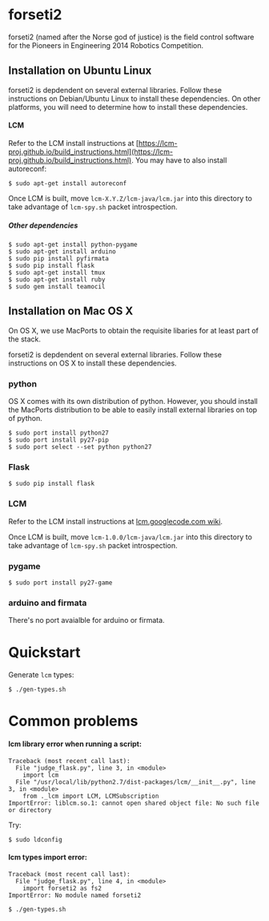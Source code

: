 forseti2
========

forseti2 (named after the Norse god of justice) is the field control software for the Pioneers in Engineering 2014 Robotics Competition. 

## Installation on Ubuntu Linux ##

forseti2 is depdendent on several external libraries. Follow these instructions on Debian/Ubuntu Linux to install these dependencies. On other platforms, you will need to determine how to install these dependencies. 

#### LCM

Refer to the LCM install instructions at [https://lcm-proj.github.io/build_instructions.html](https://lcm-proj.github.io/build_instructions.html).  You may have to also install autoreconf:

	$ sudo apt-get install autoreconf

Once LCM is built, move `lcm-X.Y.Z/lcm-java/lcm.jar` into this directory to take advantage of `lcm-spy.sh` packet introspection.

##### Other dependencies

	$ sudo apt-get install python-pygame
	$ sudo apt-get install arduino
	$ sudo pip install pyfirmata
	$ sudo pip install flask
	$ sudo apt-get install tmux
	$ sudo apt-get install ruby
	$ sudo gem install teamocil


## Installation on Mac OS X ##

On OS X, we use MacPorts to obtain the requisite libaries for at least part of the stack. 

forseti2 is depdendent on several external libraries. Follow these instructions on OS X to install these dependencies. 

### python ###

OS X comes with its own distribution of python. However, you should install the MacPorts distribution to be able to easily install external libraries on top of python. 

    $ sudo port install python27
    $ sudo port install py27-pip
    $ sudo port select --set python python27

### Flask ###

    $ sudo pip install flask

### LCM ####

Refer to the LCM install instructions at [lcm.googlecode.com wiki](https://code.google.com/p/lcm/wiki/BuildInstructions). 

Once LCM is built, move `lcm-1.0.0/lcm-java/lcm.jar` into this directory to take advantage of `lcm-spy.sh` packet introspection.

### pygame ###
    $ sudo port install py27-game
    
### arduino and firmata ###

There's no port avaialble for arduino or firmata. 

# Quickstart
Generate `lcm` types:

	$ ./gen-types.sh



# Common problems

#### lcm library error when running a script:

```
Traceback (most recent call last):
  File "judge_flask.py", line 3, in <module>
    import lcm
  File "/usr/local/lib/python2.7/dist-packages/lcm/__init__.py", line 3, in <module>
    from ._lcm import LCM, LCMSubscription
ImportError: liblcm.so.1: cannot open shared object file: No such file or directory
```
Try:

	$ sudo ldconfig 

#### lcm types import error:
```
Traceback (most recent call last):
  File "judge_flask.py", line 4, in <module>
    import forseti2 as fs2
ImportError: No module named forseti2
```
	$ ./gen-types.sh

